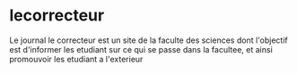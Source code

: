 # lecorrecteur
Le journal le correcteur est un site de la faculte des sciences dont l'objectif est d'informer les etudiant sur ce qui se passe dans la facultee, et ainsi promouvoir les etudiant a l'exterieur
